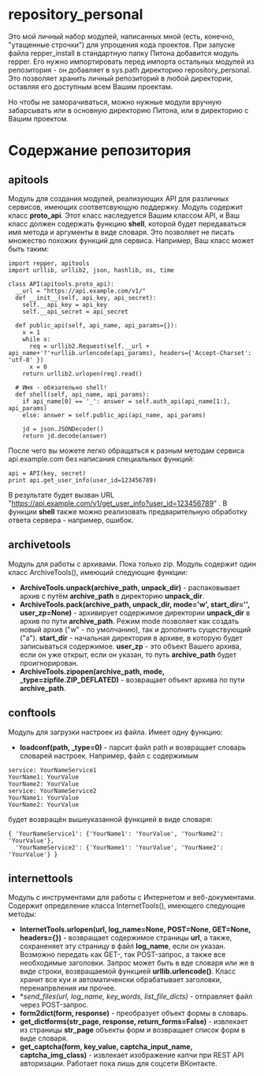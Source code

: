 # repository_personal

Это мой личный набор модулей, написанных мной (есть, конечно, "утащенные строчки") для упрощения кода проектов. При запуске файла repper_install в стандартную папку Питона добавится модуль repper. Его нужно импортировать перед импорта остальных модулей из репозитория - он добавляет в sys.path директорию repository_personal. Это позволяет хранить личный репозиторий в любой директории, оставляя его доступным всем Вашим проектам.

Но чтобы не заморачиваться, можно нужные модули вручную забарсывать или в основную директорию Питона, или в директорию с Вашим проектом.

# Содержание репозитория

## apitools

Модуль для создания модулей, реализующих API для различных сервисов, имеющих соответсвующую поддержку. Модуль содержит класс **proto_api**. Этот класс наследуется Вашим классом API, и Ваш класс должен содержать функцию **shell**, которой будет передаваться имя метода и аргументы в виде словаря. Это позволяет не писать множество похожих функций для сервиса. Например, Ваш класс может быть таким:
```
import repper, apitools
import urllib, urllib2, json, hashlib, os, time

class API(apitools.proto_api):
  __url = "https://api.example.com/v1/"
  def __init__(self, api_key, api_secret):
    self.__api_key = api_key
    self.__api_secret = api_secret

  def public_api(self, api_name, api_params={}):
    x = 1
    while x:
      req = urllib2.Request(self.__url + api_name+'?'+urllib.urlencode(api_params), headers={'Accept-Charset': 'utf-8' })
      x = 0
    return urllib2.urlopen(req).read()

  # Имя - обязательно shell!
  def shell(self, api_name, api_params):
    if api_name[0] == '_': answer = self.auth_api(api_name[1:], api_params)
    else: answer = self.public_api(api_name, api_params)

    jd = json.JSONDecoder()
    return jd.decode(answer) 
```
После чего вы можете легко обращаться к разным методам сервиса api.example.com без написания специальных функций:
```
api = API(key, secret)
print api.get_user_info(user_id=123456789)
```
В результате будет вызван URL "https://api.example.com/v1/get_user_info?user_id=123456789" . В функции **shell** также можно реализовать предварительную обработку ответа сервера - например, ошибок.

## archivetools

Модуль для работы с архивами. Пока только zip. Модуль содержит один класс ArchiveTools(), имеющий следующие функции:

- **ArchiveTools.unpack(archive_path, unpack_dir)** - распаковывает архив с путём **archive_path** в директорию **unpack_dir**.
- **ArchiveTools.pack(archive_path, unpack_dir, mode='w', start_dir='', user_zp=None)** - архивирует содержимое директории **unpack_dir** в архив по пути **archive_path**. Режим mode позволяет как создать новый архив ("w" - по умолчанию), так и дополнить существующий ("a"). **start_dir** - начальная директория в архиве, в которую будет записываться содержимое. **user_zp** - это объект Вашего архива, если он уже открыт, если он указан, то путь **archive_path** будет проигнорирован.
- **ArchiveTools.zipopen(archive_path, mode, _type=zipfile.ZIP_DEFLATED)** - возвращает объект архива по пути **archive_path**.

## conftools

Модуль для загрузки настроек из файла. Имеет одну функцию:

- **loadconf(path, _type=0)** - парсит файл path и возвращает словарь словарей настроек. Например, файл с содержимым

```
service: YourNameService1
YourName1: YourValue
YourName2: YourValue
service: YourNameService2
YourName1: YourValue
YourName2: YourValue
```

будет возвращён вышеуказанной функцией в виде словаря:

```
{ 'YourNameService1': {'YourName1': 'YourValue', 'YourName2': 'YourValue'},
  'YourNameService2': {'YourName1': 'YourValue', 'YourName2': 'YourValue'} }
```
## internettools

Модуль с инструментами для работы с Интернетом  и веб-документами. Содержит определение класса InternetTools(), имеющего следующие методы:

- **InternetTools.urlopen(url, log_name=None, POST=None, GET=None, headers={})** - возвращает содержимое страницы **url**,  а также, сохраненяет эту страницу в файл **log_name**, если он указан. Возможно передать как GET-,  так POST-запрос, а также все необходимые заголовки. Запрос может быть в вде словаря или же в виде строки, возвращаемой функцией **urllib.urlencode()**. Класс хранит все куи и автоматиченски обрабатывает заголовки, перенапрвления им прочее.
- **send_files(url, log_name, key_words, *list_file_dicts)** - отправляет файл через POST-запрос.
- **form2dict(form, response)** - преобразует объект формы в словарь.
- **get_dictforms(str_page, response, return_forms=False)** - извлекает из страницы **str_page** объекты форм и возвращает список форм в виде словаря.
- **get_captcha(form, key_value, captcha_input_name, captcha_img_class)** - извлекает изображение капчи при REST API авторизации. Работает пока лишь для соцсети ВКонтакте.
